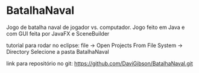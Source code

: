 # BatalhaNaval
Jogo de batalha naval de jogador vs. computador. Jogo feito em Java e com GUI feita por JavaFX e SceneBuilder

tutorial para rodar no eclipse:
file -> Open Projects From File System -> Directory
Selecione a pasta BatalhaNaval

link para repositório no git: https://github.com/DaviGibson/BatalhaNaval.git

